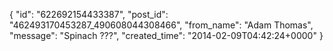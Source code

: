  {
   "id": "622692154433387",
   "post_id": "462493170453287_490608044308466",
   "from_name": "Adam Thomas",
   "message": "Spinach ???",
   "created_time": "2014-02-09T04:42:24+0000"
 }
